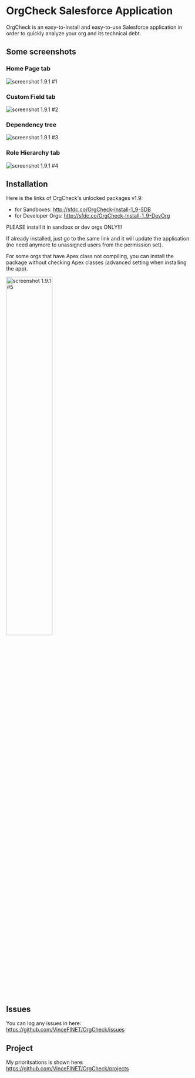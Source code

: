# OrgCheck Salesforce Application

OrgCheck is an easy-to-install and easy-to-use Salesforce application in order to quickly analyze your org and its technical debt.


## Some screenshots

### Home Page tab

![screenshot 1.9.1 #1](https://github.com/VinceFINET/OrgCheck/blob/main/Screenshots/OrgCheck-v1.9.1-Screenshot1.png)

### Custom Field tab

![screenshot 1.9.1 #2](https://github.com/VinceFINET/OrgCheck/blob/main/Screenshots/OrgCheck-v1.9.2-Screenshot2.png)

### Dependency tree 

![screenshot 1.9.1 #3](https://github.com/VinceFINET/OrgCheck/blob/main/Screenshots/OrgCheck-v1.9.2-Screenshot3.png)

### Role Hierarchy tab

![screenshot 1.9.1 #4](https://github.com/VinceFINET/OrgCheck/blob/main/Screenshots/OrgCheck-v1.9.1-Screenshot4.png)


## Installation

Here is the links of OrgCheck's unlocked packages v1.9:
- for Sandboxes: http://sfdc.co/OrgCheck-Install-1_9-SDB
- for Developer Orgs: http://sfdc.co/OrgCheck-Install-1_9-DevOrg

PLEASE install it in sandbox or dev orgs ONLY!!!

If already installed, just go to the same link and it will update the application (no need anymore to unassigned users from the permission set).

For some orgs that have Apex class not compiling, you can install the package without checking Apex classes (advanced setting when installing the app).
<p><img src="https://github.com/VinceFINET/OrgCheck/blob/main/Screenshots/OrgCheck-v1.9.1-Screenshot5.png" alt="screenshot 1.9.1 #5" width="50%" /></p>


## Issues

You can log any issues in here:
https://github.com/VinceFINET/OrgCheck/issues


## Project

My prioritsations is shown here:
https://github.com/VinceFINET/OrgCheck/projects
